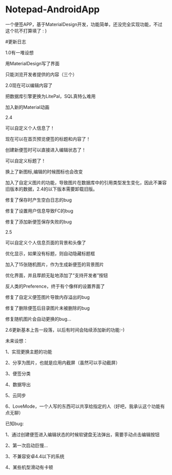 # Notepad-AndroidApp
一个便签APP，基于MaterialDesign开发，功能简单，还没完全实现功能，不过这个坑不打算填了 : )

#更新日志

1.0有一堆设想

用MaterialDesign写了界面

只能浏览开发者提供的内容（三个）



2.0现在可以编辑内容了

把数据库引擎更换为LitePal，SQL真特么难用

加入新的Material动画



2.4

可以自定义个人信息了！

现在可以在首页预览便签的标题和内容了！

创建新便签时可以直接进入编辑状态了！

可以自定义标题了！

换上了新图标,编辑的时候图标也会改变

加入了自定义图片的功能，导致图片在数据库中的引用类型发生变化，因此不兼容旧版本的数据，2.4的以下版本需要卸载旧版。

修复了保存时产生空白日志的bug

修复了设置用户信息导致FC的bug

修复了添加新便签保存失败的bug



2.5

可以自定义个人信息页面的背景和头像了

优化显示，如果没有标题，则自动隐藏标题框

加入了15张随机图片，作为生成新便签的背景图片

优化界面，并且厚颜无耻地添加了“支持开发者”按钮

反人类的Preference，终于有个像样的设置界面了

修复了自定义便签图片导致内存溢出的bug

修复了删除便签后目录图片未被删除的bug

修复随机图片会自动更换的bug…




2.6更新基本上告一段落，以后有时间会陆续添加新的功能:-)




未来设想：

1、实现更换主题的功能

2、分享为图片，也就是应用内截屏（虽然可以手动截屏）

3、便签分类

4、数据导出

5、云同步

6、LoveMode，一个人写的东西可以共享给指定的人（好吧，我承认这个功能有点无聊）



已知bug:

1、通过创建便签进入编辑状态的时候软键盘无法弹出，需要手动点击编辑按钮

2、第一次启动巨慢…

3、不兼容安卓4.4以下的系统

4、某些机型滑动有卡顿


